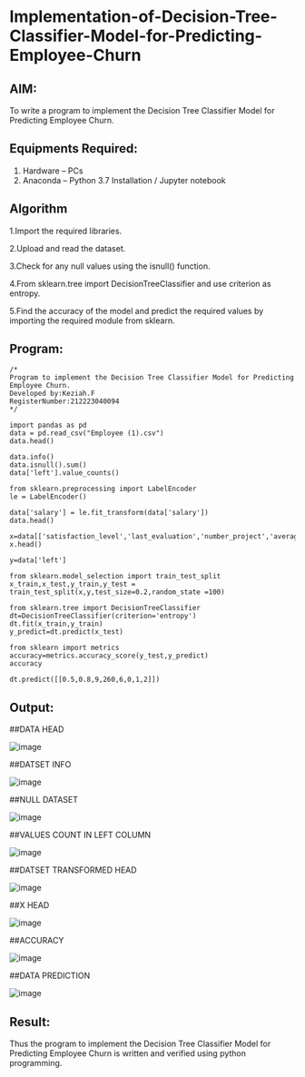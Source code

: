 # Implementation-of-Decision-Tree-Classifier-Model-for-Predicting-Employee-Churn

## AIM:
To write a program to implement the Decision Tree Classifier Model for Predicting Employee Churn.

## Equipments Required:
1. Hardware – PCs
2. Anaconda – Python 3.7 Installation / Jupyter notebook

## Algorithm
1.Import the required libraries.

2.Upload and read the dataset.

3.Check for any null values using the isnull() function.

4.From sklearn.tree import DecisionTreeClassifier and use criterion as entropy.

5.Find the accuracy of the model and predict the required values by importing the required module from sklearn.

## Program:
```
/*
Program to implement the Decision Tree Classifier Model for Predicting Employee Churn.
Developed by:Keziah.F
RegisterNumber:212223040094
*/
```
```
import pandas as pd
data = pd.read_csv("Employee (1).csv")
data.head()

data.info()
data.isnull().sum()
data['left'].value_counts()

from sklearn.preprocessing import LabelEncoder
le = LabelEncoder()

data['salary'] = le.fit_transform(data['salary'])
data.head()

x=data[['satisfaction_level','last_evaluation','number_project','average_montly_hours','time_spend_company','Work_accident','promotion_last_5years','salary']]
x.head()

y=data['left']

from sklearn.model_selection import train_test_split
x_train,x_test,y_train,y_test = train_test_split(x,y,test_size=0.2,random_state =100)

from sklearn.tree import DecisionTreeClassifier
dt=DecisionTreeClassifier(criterion='entropy')
dt.fit(x_train,y_train)
y_predict=dt.predict(x_test)

from sklearn import metrics
accuracy=metrics.accuracy_score(y_test,y_predict)
accuracy

dt.predict([[0.5,0.8,9,260,6,0,1,2]])
```

## Output:

##DATA HEAD

![image](https://github.com/user-attachments/assets/4852ffb6-2aec-48a8-ab2e-6754bbbb261d)

##DATSET INFO

![image](https://github.com/user-attachments/assets/72e213d4-1c5e-43d6-b4bc-acf0b79d32ec)

##NULL DATASET

![image](https://github.com/user-attachments/assets/6f001f9e-ef45-47de-9490-d81832bfe523)

##VALUES COUNT IN LEFT COLUMN

![image](https://github.com/user-attachments/assets/4c6f10ff-d2ea-43f2-8545-bb4e6b133d24)

##DATSET TRANSFORMED HEAD

![image](https://github.com/user-attachments/assets/eb02a391-4f34-4084-b17f-6e8bd05927db)

##X HEAD

![image](https://github.com/user-attachments/assets/e99fb5d0-24c7-49e1-a91d-8d2383c256aa)

##ACCURACY

![image](https://github.com/user-attachments/assets/b0566109-6cd8-45f6-aaee-47b3345d9d18)

##DATA PREDICTION

![image](https://github.com/user-attachments/assets/ecdf6efd-e6d4-42a1-9260-ade638581436)



## Result:
Thus the program to implement the  Decision Tree Classifier Model for Predicting Employee Churn is written and verified using python programming.
